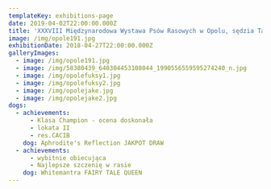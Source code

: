 ```yaml
---
templateKey: exhibitions-page
date: 2019-04-02T22:00:00.000Z
title: 'XXXVIII Międzynarodowa Wystawa Psów Rasowych w Opolu, sędzia Tatjana Urek'
image: /img/opole191.jpg
exhibitionDate: 2018-04-27T22:00:00.000Z
galleryImages:
  - image: /img/opole191.jpg
  - image: /img/58380439_640304453108044_1990556559595274240_n.jpg
  - image: /img/opolefuksy1.jpg
  - image: /img/opolefuksy2.jpg
  - image: /img/opolejake.jpg
  - image: /img/opolejake2.jpg
dogs:
  - achievements:
      - Klasa Champion - ocena doskonała
      - lokata II
      - res.CACIB
    dog: Aphrodite's Reflection JAKPOT DRAW
  - achievements:
      - wybitnie obiecująca
      - Najlepsze szczenię w rasie
    dog: Whitemantra FAIRY TALE QUEEN
---
```



